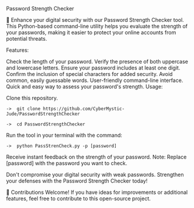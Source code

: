 Password Strength Checker

🔐 Enhance your digital security with our Password Strength Checker tool. This Python-based command-line utility helps you evaluate the strength of your passwords, making it easier to protect your online accounts from potential threats.

Features:

Check the length of your password.
Verify the presence of both uppercase and lowercase letters.
Ensure your password includes at least one digit.
Confirm the inclusion of special characters for added security.
Avoid common, easily guessable words.
User-friendly command-line interface.
Quick and easy way to assess your password's strength.
Usage:

Clone this repository.

    ->  git clone https://github.com/CyberMystic-Jude/PasswordStrengthChecker
    
    ->  cd PasswordStrengthChecker
    
Run the tool in your terminal with the command: 

    ->  python PassStrenCheck.py -p [password]
    
Receive instant feedback on the strength of your password.
Note: Replace [password] with the password you want to check.

Don't compromise your digital security with weak passwords. Strengthen your defenses with the Password Strength Checker today!

🚀 Contributions Welcome! If you have ideas for improvements or additional features, feel free to contribute to this open-source project.

